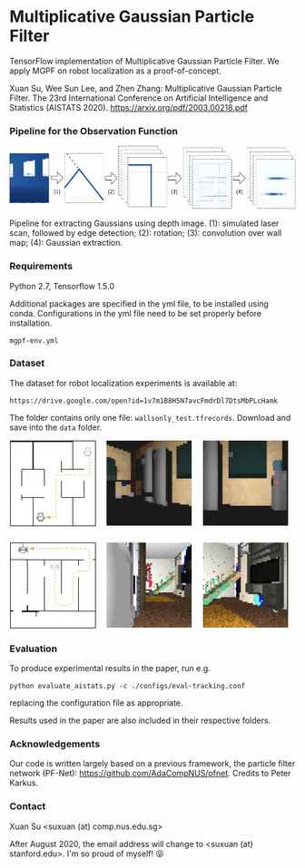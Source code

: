 # Multiplicative Gaussian Particle Filter

TensorFlow implementation of Multiplicative Gaussian Particle Filter. We apply MGPF on robot localization as a proof-of-concept.

Xuan Su, Wee Sun Lee, and Zhen Zhang: Multiplicative Gaussian Particle Filter. 
The 23rd International Conference on Artificial Intelligence and Statistics (AISTATS 2020).
https://arxiv.org/pdf/2003.00218.pdf

### Pipeline for the Observation Function
<img src="./figs/architecture.png"  width="635" height="111" />

Pipeline for extracting Gaussians using depth image. (1): simulated laser scan, followed by edge
detection; (2): rotation; (3): convolution over wall map; (4): Gaussian extraction.

### Requirements

Python 2.7, Tensorflow 1.5.0

Additional packages are specified in the yml file, to be installed using conda.
Configurations in the yml file need to be set properly before installation.
```
mgpf-env.yml 
``` 

### Dataset

The dataset for robot localization experiments is available at:

```
https://drive.google.com/open?id=1v7m1B8H5N7avcFmdrDl7DtsMbPLcHamk
``` 

The folder contains only one file: ```wallsonly_test.tfrecords```.
Download and save into the ```data``` folder. 

<img src="./figs/example.png"  width="492" height="332" />

### Evaluation

To produce experimental results in the paper, run e.g.
```
python evaluate_aistats.py -c ./configs/eval-tracking.conf
```
replacing the configuration file as appropriate. 

Results used in the paper are also included in their respective folders.

### Acknowledgements

Our code is written largely based on a previous framework, the particle filter network (PF-Net): https://github.com/AdaCompNUS/pfnet.
Credits to Peter Karkus.  

### Contact

Xuan Su <suxuan (at) comp.nus.edu.sg>

After August 2020, the email address will change to <suxuan (at) stanford.edu>. I'm so proud of myself! 😝 
 